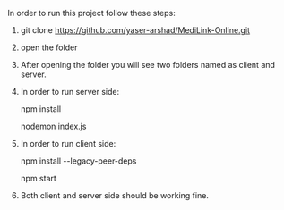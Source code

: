 In order to run this project follow these steps: 

1. git clone https://github.com/yaser-arshad/MediLink-Online.git
2. open the folder
3. After opening the folder you will see two folders named as client and server.
4. In order to run server side:
   
   npm install
   
   nodemon index.js
   
6. In order to run client side:
   
   npm install --legacy-peer-deps
   
   npm start
   
8. Both client and server side should be working fine.
